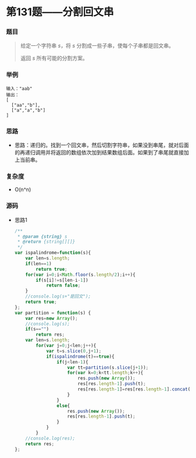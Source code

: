 # 第131题——分割回文串

### 题目

> 给定一个字符串 *s*，将 *s* 分割成一些子串，使每个子串都是回文串。
>
> 返回 *s* 所有可能的分割方案。

### 举例

```
输入："aab"
输出：
[
  ["aa","b"],
  ["a","a","b"]
]
```

### 思路

* 思路：递归的。找到一个回文串，然后切割字符串，如果没到串尾，就对后面的再递归调用并将返回的数组依次加到结果数组后面。如果到了串尾就直接加上当前串。

### 复杂度

- O(n^n)


### 源码

* 思路1

  ```js
  /**
   * @param {string} s
   * @return {string[][]}
   */
  var ispalindrome=function(s){
      var len=s.length;
      if(len==1)
          return true;
      for(var i=0;i<Math.floor(s.length/2);i++){
          if(s[i]!=s[len-i-1])
              return false;
      }
      //console.log(s+"是回文");
      return true;
  };
  var partition = function(s) {
      var res=new Array();
      //console.log(s);
      if(s=="")
          return res;
      var len=s.length;
          for(var j=0;j<len;j++){
              var t=s.slice(0,j+1);
              if(ispalindrome(t)==true){
                  if(j<len-1){
                      var tt=partition(s.slice(j+1));
                      for(var k=0;k<tt.length;k++){
                          res.push(new Array());
                          res[res.length-1].push(t);
                          res[res.length-1]=res[res.length-1].concat(tt[k]);
                      }  
                  }
                  else{
                      res.push(new Array());
                      res[res.length-1].push(t);
                  }
              }
          }
      //console.log(res);
      return res;
  };
  ```

